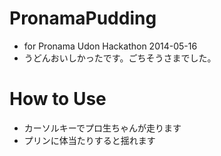 # PronamaPudding
 * for Pronama Udon Hackathon 2014-05-16
 * うどんおいしかったです。ごちそうさまでした。
 
# How to Use
 * カーソルキーでプロ生ちゃんが走ります
 * プリンに体当たりすると揺れます